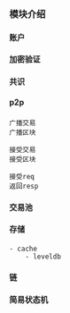 ### 模块介绍

#### 账户

#### 加密验证

#### 共识

#### p2p
    广播交易
    广播区块
    
    接受交易
    接受区块
    
    接受req
    返回resp

#### 交易池

#### 存储
    - cache
        - leveldb

#### 链

#### 简易状态机





